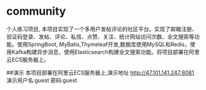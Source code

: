 # community
个人练习项目, 本项目实现了一个多用户发帖评论的社区平台。实现了邮箱注册、验证码登录、发帖、评论、私信、点赞、关注、统计网站访问次数、全文搜索等功能。使用SpringBoot, MyBatis,Thymeleaf开发,数据库使用MySQL和Redis，使用Kafka构建异步消息，使用Elasticsearch构建全文搜索功能。将项目部署在阿里云ECS服务器上。

##演示
本项目部署在阿里云ECS服务器上,演示地址 http://47.101.141.247:8081
演示用户名:guest 密码:guest
